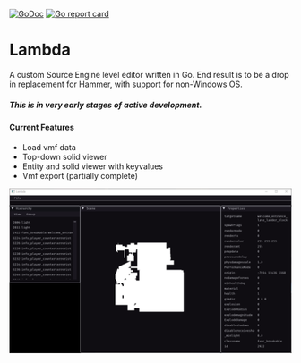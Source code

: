 [![GoDoc](https://godoc.org/github.com/Galaco/Lambda?status.svg)](https://godoc.org/github.com/Galaco/Lambda)
[![Go report card](https://goreportcard.com/badge/github.com/galaco/Lambda)](https://goreportcard.com/badge/github.com/galaco/Lambda)

# Lambda
A custom Source Engine level editor written in Go. End result is to be a drop in replacement for Hammer, with support for non-Windows OS.

##### This is in very early stages of active development.


#### Current Features
* Load vmf data
* Top-down solid viewer
* Entity and solid viewer with keyvalues
* Vmf export (partially complete)


![Editor](https://raw.githubusercontent.com/Galaco/Lambda/master/docs/repo/editor.png)
